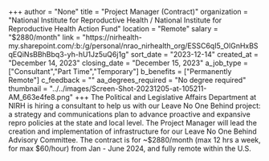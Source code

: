 +++
author = "None"
title = "Project Manager (Contract)"
organization = "National Institute for Reproductive Health / National Institute for Reproductive Health Action Fund"
location = "Remote"
salary = "$2880/month"
link = "https://nirhealth-my.sharepoint.com/:b:/g/personal/nrao_nirhealth_org/ESSC6qI5_OlGnHxBSqEQiNsBBhBbq3-yh-hU1Jz5uQ6j1g"
sort_date = "2023-12-14"
created_at = "December 14, 2023"
closing_date = "December 15, 2023"
a_job_type = ["Consultant","Part Time","Temporary"]
b_benefits = ["Permanently Remote"]
c_feedback = ""
aa_degrees_required = "No degree required"
thumbnail = "../../images/Screen-Shot-20231205-at-105211-AM_663e4fe8.png"
+++
The Political and Legislative Affairs Department at NIRH is hiring a consultant to help us with our Leave No One Behind project: a strategy and communications plan to advance proactive and expansive repro policies at the state and local level. The Project Manager will lead the creation and implementation of infrastructure for our Leave No One Behind Advisory Committee. The contract is for ~$2880/month (max 12 hrs a week, for max $60/hour) from Jan - June 2024, and fully remote within the U.S. 